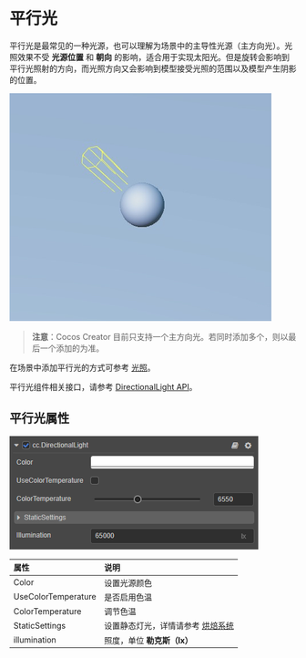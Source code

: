 # 平行光

平行光是最常见的一种光源，也可以理解为场景中的主导性光源（主方向光）。光照效果不受 **光源位置** 和 **朝向** 的影响，适合用于实现太阳光。但是旋转会影响到平行光照射的方向，而光照方向又会影响到模型接受光照的范围以及模型产生阴影的位置。

![image](dir-light.jpg)

> **注意**：Cocos Creator 目前只支持一个主方向光。若同时添加多个，则以最后一个添加的为准。

在场景中添加平行光的方式可参考 [光照](../light.md)。

平行光组件相关接口，请参考 [DirectionalLight API](../../../api/zh/classes/component_light.directionallight.html)。

## 平行光属性

![image](dir-light-prop.png)

| 属性 | 说明 |
| :------ | :-- |
| Color | 设置光源颜色 |
| UseColorTemperature | 是否启用色温 |
| ColorTemperature | 调节色温 |
| StaticSettings | 设置静态灯光，详情请参考 [烘焙系统](../../../editor/lightmap/index.md) |
| illumination | 照度，单位 **勒克斯（lx）** |
